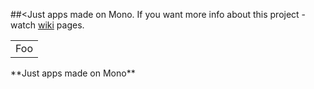 ##<Just apps made on Mono.
If you want more info about this project - watch [wiki](https://github.com/Fynjyfun/Mono/wiki) pages.
<table>
    <tr>
        <td>Foo</td>
    </tr>
</table>**Just apps made on Mono** 
